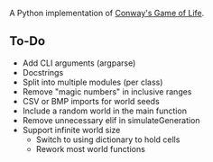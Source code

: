 A Python implementation of [Conway's Game of Life](https://en.wikipedia.org/wiki/Conway's_Game_of_Life).

## To-Do
* Add CLI arguments (argparse)
* Docstrings
* Split into multiple modules (per class)
* Remove "magic numbers" in inclusive ranges
* CSV or BMP imports for world seeds
* Include a random world in the main function
* Remove unnecessary elif in simulateGeneration
* Support infinite world size
  * Switch to using dictionary to hold cells
  * Rework most world functions
